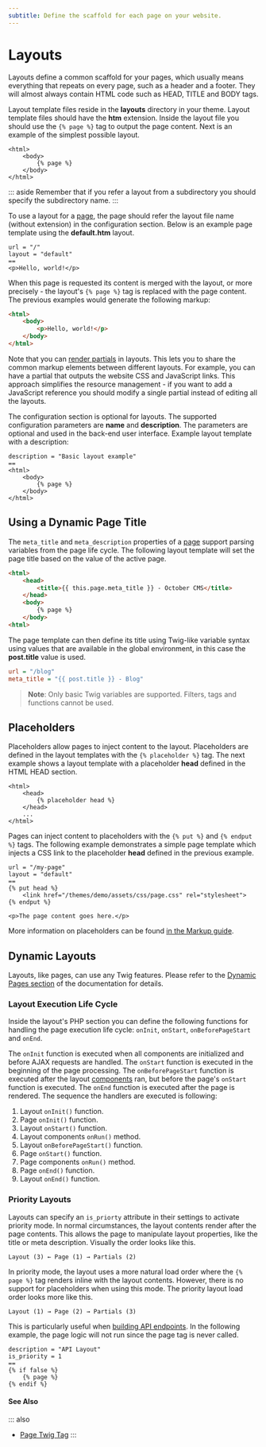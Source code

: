 ```yaml
---
subtitle: Define the scaffold for each page on your website.
---
```

# Layouts

Layouts define a common scaffold for your pages, which usually means everything that repeats on every page, such as a header and a footer. They will almost always contain HTML code such as HEAD, TITLE and BODY tags.

Layout template files reside in the **layouts** directory in your theme. Layout template files should have the **htm** extension. Inside the layout file you should use the `{% page %}` tag to output the page content. Next is an example of the simplest possible layout.

```twig
<html>
    <body>
        {% page %}
    </body>
</html>
```

::: aside
Remember that if you refer a layout from a subdirectory you should specify the subdirectory name.
:::

To use a layout for a [page](./pages.md), the page should refer the layout file name (without extension) in the configuration section. Below is an example page template using the **default.htm** layout.

```twig
url = "/"
layout = "default"
==
<p>Hello, world!</p>
```

When this page is requested its content is merged with the layout, or more precisely - the layout's `{% page %}` tag is replaced with the page content. The previous examples would generate the following markup:

```html
<html>
    <body>
        <p>Hello, world!</p>
    </body>
</html>
```

Note that you can [render partials](./partials.md) in layouts. This lets you to share the common markup elements between different layouts. For example, you can have a partial that outputs the website CSS and JavaScript links. This approach simplifies the resource management - if you want to add a JavaScript reference you should modify a single partial instead of editing all the layouts.

The configuration section is optional for layouts. The supported configuration parameters are **name** and **description**. The parameters are optional and used in the back-end user interface. Example layout template with a description:

```twig
description = "Basic layout example"
==
<html>
    <body>
        {% page %}
    </body>
</html>
```

## Using a Dynamic Page Title

The `meta_title` and `meta_description` properties of a [page](pages.md) support parsing variables from the page life cycle. The following layout template will set the page title based on the value of the active page.

```html
<html>
    <head>
        <title>{{ this.page.meta_title }} - October CMS</title>
    </head>
    <body>
        {% page %}
    </body>
<html>
```

The page template can then define its title using Twig-like variable syntax using values that are available in the global environment, in this case the **post.title** value is used.

```ini
url = "/blog"
meta_title = "{{ post.title }} - Blog"
```

> **Note**: Only basic Twig variables are supported. Filters, tags and functions cannot be used.

## Placeholders

Placeholders allow pages to inject content to the layout. Placeholders are defined in the layout templates with the `{% placeholder %}` tag. The next example shows a layout template with a placeholder **head** defined in the HTML HEAD section.

```twig
<html>
    <head>
        {% placeholder head %}
    </head>
    ...
</html>
```

Pages can inject content to placeholders with the `{% put %}` and `{% endput %}` tags. The following example demonstrates a simple page template which injects a CSS link to the placeholder **head** defined in the previous example.

```twig
url = "/my-page"
layout = "default"
==
{% put head %}
    <link href="/themes/demo/assets/css/page.css" rel="stylesheet">
{% endput %}

<p>The page content goes here.</p>
```

More information on placeholders can be found [in the Markup guide](../markup/tag-placeholder.md).

## Dynamic Layouts

Layouts, like pages, can use any Twig features. Please refer to the [Dynamic Pages section](pages.md) of the documentation for details.

### Layout Execution Life Cycle

Inside the layout's PHP section you can define the following functions for handling the page execution life cycle: `onInit`, `onStart`, `onBeforePageStart` and `onEnd`.

The `onInit` function is executed when all components are initialized and before AJAX requests are handled. The `onStart` function is executed in the beginning of the page processing. The `onBeforePageStart` function is executed after the layout [components](./components.md) ran, but before the page's `onStart` function is executed. The `onEnd` function is executed after the page is rendered. The sequence the handlers are executed is following:

1. Layout `onInit()` function.
1. Page `onInit()` function.
1. Layout `onStart()` function.
1. Layout components `onRun()` method.
1. Layout `onBeforePageStart()` function.
1. Page `onStart()` function.
1. Page components `onRun()` method.
1. Page `onEnd()` function.
1. Layout `onEnd()` function.

### Priority Layouts

Layouts can specify an `is_priorty` attribute in their settings to activate priority mode. In normal circumstances, the layout contents render after the page contents. This allows the page to manipulate layout properties, like the title or meta description. Visually the order looks like this.

```text
Layout (3) ← Page (1) → Partials (2)
```

In priority mode, the layout uses a more natural load order where the `{% page %}` tag renders inline with the layout contents. However, there is no support for placeholders when using this mode. The priority layout load order looks more like this.

```text
Layout (1) → Page (2) → Partials (3)
```

This is particularly useful when [building API endpoints](../resources/building-apis.md). In the following example, the page logic will not run since the page tag is never called.

```twig
description = "API Layout"
is_priority = 1
==
{% if false %}
    {% page %}
{% endif %}
```

#### See Also

::: also
* [Page Twig Tag](../../markup/tag/page.md)
:::
